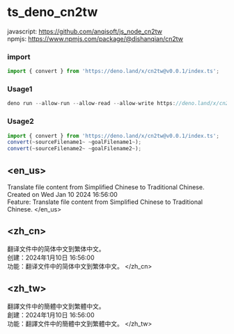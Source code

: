 # ts_deno_cn2tw
javascript: https://github.com/anqisoft/js_node_cn2tw<br>
npmjs: https://www.npmjs.com/package/@dishanqian/cn2tw

### import
``` typescript
import { convert } from 'https://deno.land/x/cn2tw@v0.0.1/index.ts';
```

### Usage1
``` typescript
deno run --allow-run --allow-read --allow-write https://deno.land/x/cn2tw@v0.0.1/index.ts ~sourceFilename~ ~goalFilename~
```

### Usage2
``` typescript
import { convert } from 'https://deno.land/x/cn2tw@v0.0.1/index.ts';
convert(~sourceFilename1~ ~goalFilename1~);
convert(~sourceFilename2~ ~goalFilename2~);
```

## <en_us>
Translate file content from Simplified Chinese to Traditional Chinese.<br>
Created on Wed Jan 10 2024 16:56:00<br>
Feature: Translate file content from Simplified Chinese to Traditional Chinese.
</en_us><br>

## <zh_cn>
翻译文件中的简体中文到繁体中文。<br>
创建：2024年1月10日 16:56:00<br>
功能：翻译文件中的简体中文到繁体中文。
</zh_cn><br>

## <zh_tw>

翻譯文件中的簡體中文到繁體中文。<br>
創建：2024年1月10日 16:56:00<br>
功能：翻譯文件中的簡體中文到繁體中文。
</zh_tw>